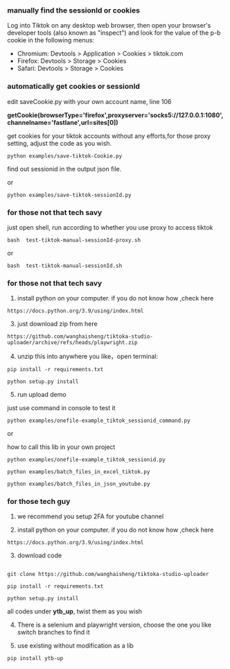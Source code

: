 ### manually find the sessionId or cookies

Log into Tiktok on any desktop web browser, then open your browser's developer tools (also known as "inspect") and look for the value of the p-b cookie in the following menus:

*    Chromium: Devtools > Application > Cookies > tiktok.com
*    Firefox: Devtools > Storage > Cookies
*    Safari: Devtools > Storage > Cookies

### automatically get cookies or sessionId

edit  saveCookie.py with your own account name, line 106

**getCookie(browserType='firefox',proxyserver='socks5://127.0.0.1:1080',channelname='fastlane',url=sites[0])**

get cookies for your tiktok accounts without any efforts,for those proxy setting, adjust the code as you wish.

```
python examples/save-tiktok-Cookie.py
```

find out sessionid in the output json file.

or
```
python examples/save-tiktok-sessionId.py
```


### for those not that tech savy

just open shell, run according to whether you use proxy to access tiktok


```
bash  test-tiktok-manual-sessionId-proxy.sh

```

or 

```
bash  test-tiktok-manual-sessionId.sh

```


### for those not that tech savy

1. install python on your computer. if you do not know how ,check here

```
https://docs.python.org/3.9/using/index.html
```

3. just download zip from here

```
https://github.com/wanghaisheng/tiktoka-studio-uploader/archive/refs/heads/playwright.zip
```

4. unzip this into anywhere you like，open terminal:

```
pip install -r requirements.txt

python setup.py install
```


5. run upload demo

just use command in console to test it 

```
python examples/onefile-example_tiktok_sessionid_command.py
```

or 

how to call this lib in your own project 

```
python examples/onefile-example_tiktok_sessionid.py
```


```
python examples/batch_files_in_excel_tiktok.py

```


```
python examples/batch_files_in_json_youtube.py

```

### for those tech guy

1. we recommend you setup 2FA for youtube channel

2. install python on your computer. if you do not know how ,check here

```
https://docs.python.org/3.9/using/index.html
```

3. download code

```

git clone https://github.com/wanghaisheng/tiktoka-studio-uploader

pip install -r requirements.txt

python setup.py install

```

all codes under **ytb_up**, twist them as you wish

4. There is a selenium and playwright version, choose the one you like
   switch branches to find it

5. use existing without modification as a lib

```
pip install ytb-up
```
